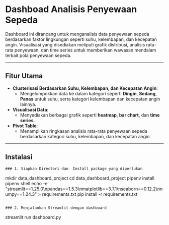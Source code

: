 # Dashboad Analisis Penyewaan Sepeda

Dashboard ini dirancang untuk menganalisis data penyewaan sepeda berdasarkan faktor lingkungan seperti suhu, kelembapan, dan kecepatan angin. Visualisasi yang disediakan meliputi grafik distribusi, analisis rata-rata penyewaan, dan time series untuk memberikan wawasan mendalam terkait pola penyewaan sepeda.

----
## Fitur Utama
- **Clusterisasi Berdasarkan Suhu, Kelembapan, dan Kecepatan Angin**:
  - Mengelompokkan data ke dalam kategori seperti **Dingin**, **Sedang**, **Panas** untuk suhu, serta kategori kelembapan dan kecepatan angin lainnya.
- **Visualisasi Data**:
  - Menyediakan berbagai grafik seperti **heatmap**, **bar chart**, dan **time series**.
- **Pivot Table**:
  - Menampilkan ringkasan analisis rata-rata penyewaan sepeda berdasarkan kategori suhu, kelembapan, dan kecepatan angin.
----

## Instalasi

```
### 1. Siapkan Directori dan  Install package yang diperlukan 
```
mkdir data_dashboard_project
cd data_dashboard_project
pipenv install
pipenv shell
echo -e "streamlit==1.25.0\npandas==1.5.3\nmatplotlib==3.7.1\nseaborn==0.12.2\nnumpy==1.24.3" > requirements.txt
pip install -r requirements.txt
```

### 2. Menjalankan Streamlit dengan dashboard
```
streamlit run dashboard.py
```
